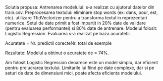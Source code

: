 Solutia propusa:
Antrenarea modelului: s-a realizat cu ajutorul datelor din train.csv.
Preprocesarea textului:
eliminare stop words (ex: dans, pour, est, etc).
utilizare TfidVectorizer pentru a  transforma textul in reprezentari numerice.
Setul de date primit a fost impartit in 20% date de validare (pentru evaluarea performantei) si 80% date de antrenare.
Modelul folosit: Logistic Regression.
Evaluarea s-a realizat pe baza acuratetii.


Acuratete = Nr. predictii corecteNr. total de exemple

Rezultate:
Modelul a obtinut o acuratete de ≈ 74%.

Am folosit Logistic Regression deoarece este un model simplu, dar eficient pentru prelucrarea textului. Limitarile lui fiind pe date complexe, dar si pe seturi de date de dimensiuni mici, poate afecta eficienta modelului.
